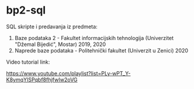 # bp2-sql
SQL skripte i predavanja iz predmeta: 
1. Baze podataka 2 - Fakultet informacijskih tehnologija (Univerzitet "Džemal Bijedić", Mostar) 2019, 2020
2. Naprede baze podataka - Politehnički fakultet (Univerzit u Zenici) 2020

Video tutorial link:

https://www.youtube.com/playlist?list=PLy-wPT_Y-K8ymqYlSPqbf8fhjfwIw2oVG
